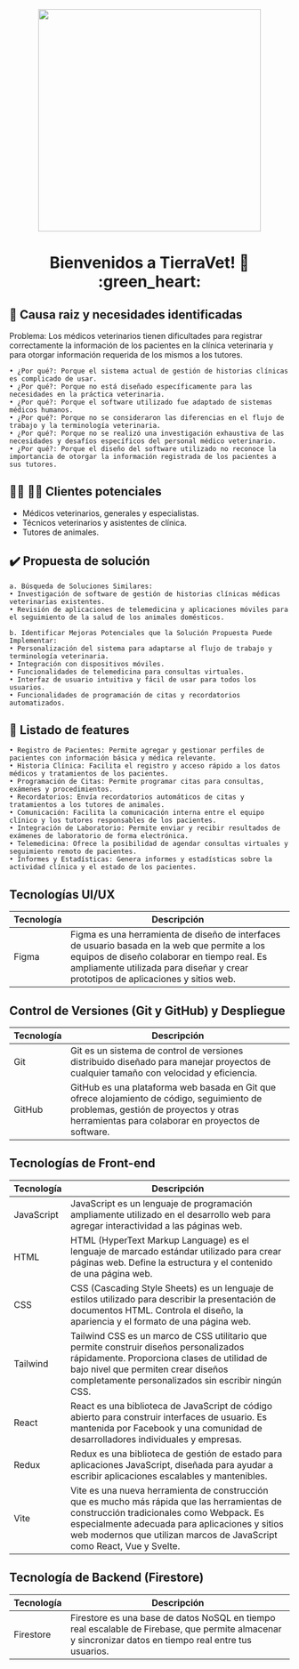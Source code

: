 
<div align="center">
<img width="400" src="https://github.com/MAKAIABootcamp/TierraVet-project-frontend-7/assets/118490263/25ea3f2b-f508-4841-9d27-e5d3e3262b5c">
</div>

<div align="center">
<h1> Bienvenidos a TierraVet! 🐶 :green_heart: </h1>
</div>

## :triangular_flag_on_post:  Causa raiz y necesidades identificadas

 Problema: Los médicos veterinarios tienen dificultades para registrar correctamente la información de los pacientes en la clínica veterinaria y para otorgar información requerida de los mismos a los tutores.

    • ¿Por qué?: Porque el sistema actual de gestión de historias clínicas es complicado de usar.
    • ¿Por qué?: Porque no está diseñado específicamente para las necesidades en la práctica veterinaria.
    • ¿Por qué?: Porque el software utilizado fue adaptado de sistemas médicos humanos.
    • ¿Por qué?: Porque no se consideraron las diferencias en el flujo de trabajo y la terminología veterinaria.
    • ¿Por qué?: Porque no se realizó una investigación exhaustiva de las necesidades y desafíos específicos del personal médico veterinario.
    • ¿Por qué?: Porque el diseño del software utilizado no reconoce la importancia de otorgar la información registrada de los pacientes a sus tutores.

## :woman_health_worker: :man_health_worker: Clientes potenciales 

- Médicos veterinarios, generales y especialistas.
- Técnicos veterinarios y asistentes de clínica.
- Tutores de animales.

## :heavy_check_mark: Propuesta de solución

    a. Búsqueda de Soluciones Similares:
    • Investigación de software de gestión de historias clínicas médicas veterinarias existentes.
    • Revisión de aplicaciones de telemedicina y aplicaciones móviles para el seguimiento de la salud de los animales domésticos.
      
	b. Identificar Mejoras Potenciales que la Solución Propuesta Puede Implementar:
    • Personalización del sistema para adaptarse al flujo de trabajo y terminología veterinaria.
    • Integración con dispositivos móviles.
    • Funcionalidades de telemedicina para consultas virtuales.
    • Interfaz de usuario intuitiva y fácil de usar para todos los usuarios.
    • Funcionalidades de programación de citas y recordatorios automatizados.

## :notebook: Listado de features

    • Registro de Pacientes: Permite agregar y gestionar perfiles de pacientes con información básica y médica relevante.
    • Historia Clínica: Facilita el registro y acceso rápido a los datos médicos y tratamientos de los pacientes.
    • Programación de Citas: Permite programar citas para consultas, exámenes y procedimientos.
    • Recordatorios: Envía recordatorios automáticos de citas y tratamientos a los tutores de animales.
    • Comunicación: Facilita la comunicación interna entre el equipo clínico y los tutores responsables de los pacientes.
    • Integración de Laboratorio: Permite enviar y recibir resultados de exámenes de laboratorio de forma electrónica.
    • Telemedicina: Ofrece la posibilidad de agendar consultas virtuales y seguimiento remoto de pacientes.
    • Informes y Estadísticas: Genera informes y estadísticas sobre la actividad clínica y el estado de los pacientes.

## Tecnologías UI/UX

| Tecnología | Descripción |
| --- | --- |
| Figma | Figma es una herramienta de diseño de interfaces de usuario basada en la web que permite a los equipos de diseño colaborar en tiempo real. Es ampliamente utilizada para diseñar y crear prototipos de aplicaciones y sitios web. |

## Control de Versiones (Git y GitHub) y Despliegue

| Tecnología | Descripción |
| --- | --- |
| Git | Git es un sistema de control de versiones distribuido diseñado para manejar proyectos de cualquier tamaño con velocidad y eficiencia. |
| GitHub | GitHub es una plataforma web basada en Git que ofrece alojamiento de código, seguimiento de problemas, gestión de proyectos y otras herramientas para colaborar en proyectos de software. |

## Tecnologías de Front-end

| Tecnología | Descripción |
| --- | --- |
| JavaScript | JavaScript es un lenguaje de programación ampliamente utilizado en el desarrollo web para agregar interactividad a las páginas web. |
| HTML | HTML (HyperText Markup Language) es el lenguaje de marcado estándar utilizado para crear páginas web. Define la estructura y el contenido de una página web. |
| CSS | CSS (Cascading Style Sheets) es un lenguaje de estilos utilizado para describir la presentación de documentos HTML. Controla el diseño, la apariencia y el formato de una página web. |
| Tailwind | Tailwind CSS es un marco de CSS utilitario que permite construir diseños personalizados rápidamente. Proporciona clases de utilidad de bajo nivel que permiten crear diseños completamente personalizados sin escribir ningún CSS. |
| React | React es una biblioteca de JavaScript de código abierto para construir interfaces de usuario. Es mantenida por Facebook y una comunidad de desarrolladores individuales y empresas. |
| Redux | Redux es una biblioteca de gestión de estado para aplicaciones JavaScript, diseñada para ayudar a escribir aplicaciones escalables y mantenibles. |
| Vite | Vite es una nueva herramienta de construcción que es mucho más rápida que las herramientas de construcción tradicionales como Webpack. Es especialmente adecuada para aplicaciones y sitios web modernos que utilizan marcos de JavaScript como React, Vue y Svelte. |

## Tecnología de Backend (Firestore)

| Tecnología | Descripción |
| --- | --- |
| Firestore | Firestore es una base de datos NoSQL en tiempo real escalable de Firebase, que permite almacenar y sincronizar datos en tiempo real entre tus usuarios. |
